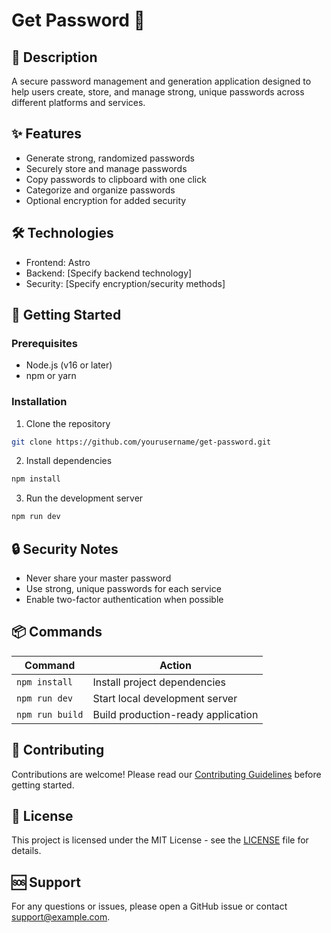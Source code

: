 # Get Password 🔐

## 📝 Description
A secure password management and generation application designed to help users create, store, and manage strong, unique passwords across different platforms and services.

## ✨ Features
- Generate strong, randomized passwords
- Securely store and manage passwords
- Copy passwords to clipboard with one click
- Categorize and organize passwords
- Optional encryption for added security

## 🛠 Technologies
- Frontend: Astro
- Backend: [Specify backend technology]
- Security: [Specify encryption/security methods]

## 🚀 Getting Started

### Prerequisites
- Node.js (v16 or later)
- npm or yarn

### Installation
1. Clone the repository
```bash
git clone https://github.com/yourusername/get-password.git
```

2. Install dependencies
```bash
npm install
```

3. Run the development server
```bash
npm run dev
```

## 🔒 Security Notes
- Never share your master password
- Use strong, unique passwords for each service
- Enable two-factor authentication when possible

## 📦 Commands
| Command         | Action                                |
|-----------------|---------------------------------------|
| `npm install`   | Install project dependencies          |
| `npm run dev`   | Start local development server        |
| `npm run build` | Build production-ready application    |

## 🤝 Contributing
Contributions are welcome! Please read our [Contributing Guidelines](CONTRIBUTING.md) before getting started.

## 📄 License
This project is licensed under the MIT License - see the [LICENSE](LICENSE) file for details.

## 🆘 Support
For any questions or issues, please open a GitHub issue or contact support@example.com.
